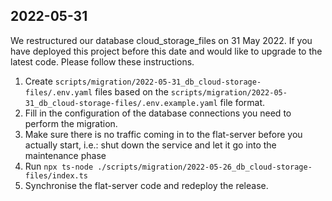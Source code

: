 ## 2022-05-31

We restructured our database cloud_storage_files on 31 May 2022. If you have deployed this project before this date and
would like to upgrade to the latest code. Please follow these instructions.

1. Create `scripts/migration/2022-05-31_db_cloud-storage-files/.env.yaml` files based on
   the `scripts/migration/2022-05-31_db_cloud-storage-files/.env.example.yaml` file format.
2. Fill in the configuration of the database connections you need to perform the migration.
3. Make sure there is no traffic coming in to the flat-server before you actually start, i.e.: shut down the service and
   let it go into the maintenance phase
4. Run `npx ts-node ./scripts/migration/2022-05-26_db_cloud-storage-files/index.ts`
5. Synchronise the flat-server code and redeploy the release.
